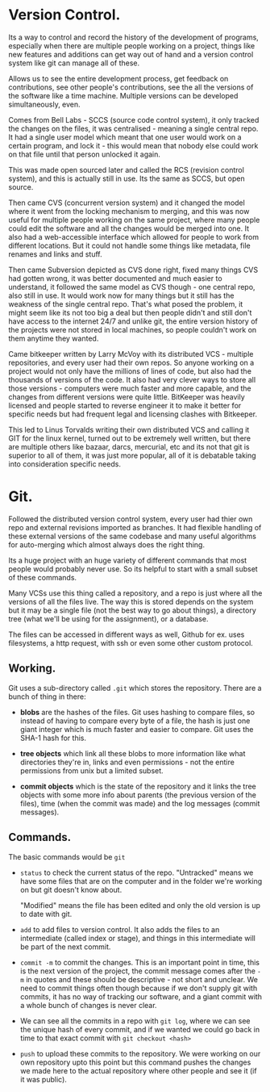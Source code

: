 # Version Control.

Its a way to control and record the history of the development of programs, especially when there are multiple people working on a project, things like new features and additions can get way out of hand and a version control system like git can manage all of these.

Allows us to see the entire development process, get feedback on contributions, see other people's contributions, see the all the versions of the software like a time machine. Multiple versions can be developed simultaneously, even.

Comes from Bell Labs - SCCS (source code control system), it only tracked the changes on the files, it was centralised - meaning a single central repo. It had a single user model which meant that one user would work on a certain program, and lock it -  this would mean that nobody else could work on that file until that person unlocked it again.

This was made open sourced later and called the RCS (revision control system), and this is actually still in use. Its the same as SCCS, but open source.

Then came CVS (concurrent version system) and it changed the model where it went from the locking mechanism to merging, and this was now useful for multiple people working on the same project, where many people could edit the software and all the changes would be merged into one. It also had a web-accessible interface which allowed for people to work from different locations. But it could not handle some things like metadata, file renames and links and stuff.

Then came Subversion depicted as CVS done right, fixed many things CVS had gotten wrong, it was better documented and much easier to understand, it followed the same model as CVS though - one central repo, also still in use. It would work now for many things but it still has the weakness of the single central repo. That's what posed the problem, it might seem like its not too big a deal but then people didn't and still don't have access to the internet 24/7 and unlike git, the entire version history of the projects were not stored in local machines, so people couldn't work on them anytime they wanted.

Came bitkeeper written by Larry McVoy with its distributed VCS - multiple repositories, and every user had their own repos. So anyone working on a project would not only have the millions of lines of code, but also had the thousands of versions of the code. It also had very clever ways to store all those versions - computers were much faster and more capable, and the changes from different versions were quite little. BitKeeper was heavily licensed and people started to reverse engineer it to make it better for specific needs but had frequent legal and licensing clashes with Bitkeeper.

This led to Linus Torvalds writing their own distributed VCS and calling it GIT for the linux kernel, turned out to be extremely well written, but there are multiple others like bazaar, darcs, mercurial, etc and its not that git is superior to all of them, it was just more popular, all of it is debatable taking into consideration specific needs.

# Git.

Followed the distributed version control system, every user had thier own repo and external revisions imported as branches. It had flexible handling of these external versions of the same codebase and many useful algorithms for auto-merging which almost always does the right thing.

Its a huge project with an huge variety of different commands that most people would probably never use. So its helpful to start with a small subset of these commands.

Many VCSs use this thing called a repository, and a repo is just where all the versions of all the files live. The way this is stored depends on the system but it may be a single file (not the best way to go about things), a directory tree (what we'll be using for the assignment), or a database.

The files can be accessed in different ways as well, Github for ex. uses filesystems, a http request, with ssh or even some other custom protocol.



## Working.

Git uses a sub-directory called `.git` which stores the repository. There are a bunch of thing in there:

*   **blobs** are the hashes of the files. Git uses hashing to compare files, so instead of having to compare every byte of a file, the hash is just one giant integer which is much faster and easier to compare. Git uses the SHA-1 hash for this.

*   **tree objects** which link all these blobs to more information like what directories they're in, links and even permissions - not the entire permissions from unix but a limited subset.

*   **commit objects** which is the state of the repository and it links the tree objects with some more info about parents (the previous version of the files), time (when the commit was made) and the log messages (commit messages). 

    



## Commands.

The basic commands would be `git `

*   `status` to check the current status of the repo. "Untracked" means we have some files that are on the computer and in the folder we're working on but git doesn't know about. 

    "Modified" means the file has been edited and only the old version is up to date with git.

*   `add` to add files to version control. It also adds the files to an intermediate (called index or stage), and things in this intermediate will be part of the next commit.
*   `commit -m` to commit the changes. This is an important point in time, this is the next version of the project, the commit message comes after the `-m` in quotes and these should be descriptive - not short and unclear. We need to commit things often though because if we don't supply git with commits, it has no way of tracking our software, and a giant commit with a whole bunch of changes is never clear.
*   We can see all the commits in a repo with `git log`, where we can see the unique hash of every commit, and if we wanted we could go back in time to that exact commit with `git checkout <hash>`
*   `push` to upload these commits to the repository. We were working on our own repository upto this point but this command pushes the changes we made here to the actual repository where other people and see it (if it was public).

